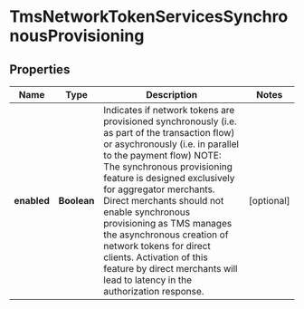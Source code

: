 
# TmsNetworkTokenServicesSynchronousProvisioning

## Properties
Name | Type | Description | Notes
------------ | ------------- | ------------- | -------------
**enabled** | **Boolean** | Indicates if network tokens are provisioned synchronously (i.e. as part of the transaction flow) or asychronously (i.e. in parallel to the payment flow)  NOTE: The synchronous provisioning feature is designed exclusively for aggregator merchants.  Direct merchants should not enable synchronous provisioning as TMS manages the asynchronous creation of network tokens for direct clients.   Activation of this feature by direct merchants will lead to latency in the authorization response.  |  [optional]



